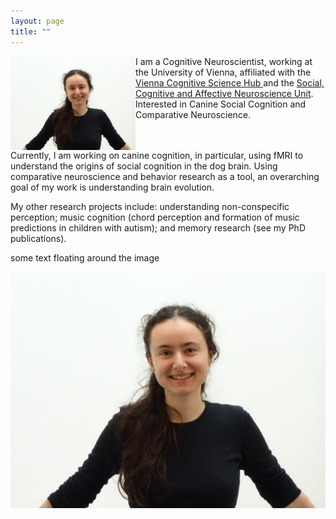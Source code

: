 ```yaml
---
layout: page
title: ""
---
```

<img src="/assets/1.JPG" align="left" width="200px"/>
I am a Cognitive Neuroscientist, working at the University of Vienna, affiliated with the <a href="https://cognitivescience.univie.ac.at/vienna-cogscihub-network-members/team-members/alexandrina-guran/"> Vienna Cognitive Science Hub </a> and the <a href="https://scan-psy.univie.ac.at/about-us/"> Social, Cognitive and Affective Neuroscience Unit</a>. Interested in Canine Social Cognition and Comparative Neuroscience. 
<br clear="left"/>
Currently, I am working on canine cognition, in particular, using fMRI to understand the origins of social cognition in the dog brain. Using comparative neuroscience and behavior research as a tool, an overarching goal of my work is understanding brain evolution.

My other research projects include: understanding non-conspecific perception; music cognition (chord perception and formation of music predictions in children with autism); and memory research (see my PhD publications).


some text floating around the image

![screenshot](/assets/1.JPG)
